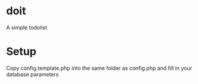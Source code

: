 doit
====

A simple todolist

Setup
===
Copy config.template.php into the same folder as config.php and fill in your database parameters
